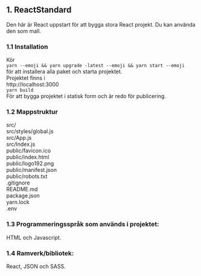 ## 1. ReactStandard
Den här är React uppstart för att bygga stora React projekt. Du kan använda den som mall.
### 1.1 Installation
Kör <br>
`yarn --emoji && yarn upgrade -latest --emoji && yarn start --emoji` <br>
för att installera alla paket och starta projektet. 
<br>
Projektet finns i <br>
http://localhost:3000 <br>
`yarn build`<br>
För att bygga projektet i statisk form och är redo för publicering.<br>
### 1.2 Mappstruktur
src/<br>
src/styles/global.js<br>
src/App.js<br>
src/Index.js<br>
public/favicon.ico<br>
public/index.html<br>
public/logo192.png<br>
public/manifest.json<br>
public/robots.txt<br>
.gitignore<br>
README.md<br>
package.json<br>
yarn.lock<br>
.env
### 1.3 Programmeringsspråk som används i projektet:
HTML och Javascript.
### 1.4 Ramverk/bibliotek:
React, JSON och SASS.

